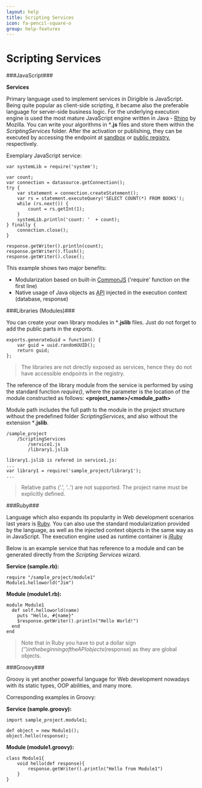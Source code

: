 ```yaml
---
layout: help
title: Scripting Services
icon: fa-pencil-square-o
group: help-features
---
```


Scripting Services
===

###JavaScript###

**Services**	

Primary language used to implement services in Dirigible is JavaScript. Being quite popular as client-side scripting, it became also the preferable language for server-side business logic. For the underlying execution engine is used the most mature JavaScript engine written in Java - [Rhino](https://developer.mozilla.org/en-US/docs/Rhino) by Mozilla.
You can write your algorithms in ***.js** files and store them within the *ScriptingServices* folder. After the activation or publishing, they can be executed by accessing the endpoint at [sandbox](activation.html) or [public registry](publication.html), respectively.

Exemplary JavaScript service:

<pre><code>var systemLib = require('system');

var count;
var connection = datasource.getConnection();
try {
    var statement = connection.createStatement();
    var rs = statement.executeQuery('SELECT COUNT(*) FROM BOOKS');
    while (rs.next()) {
        count = rs.getInt(1);
    }
    systemLib.println('count: '  + count);
} finally {
    connection.close();
}

response.getWriter().println(count);
response.getWriter().flush();
response.getWriter().close();
</code></pre>

This example shows two major benefits:

*	Modularization based on built-in [CommonJS](http://wiki.commonjs.org/wiki/CommonJS) ('require' function on the first line)
*	Native usage of Java objects as [API](api.html) injected in the execution context (database, response)

###Libraries (Modules)###

You can create your own library modules in ***.jslib** files. Just do not forget to add the public parts in the *exports*.

<pre><code>exports.generateGuid = function() {
    var guid = uuid.randomUUID();
    return guid;
};
</code></pre>

> The libraries are not directly exposed as services, hence they do not have accessible endpoints in the registry.

The reference of the library module from the service is performed by using the standard function *require()*, where the parameter is the location of the module constructed as follows: **<project_name>/<module_path>**

Module path includes the full path to the module in the project structure without the predefined folder *ScriptingServices*, and also without the extension ***.jslib**.


<pre><code>/sample_project
    /ScriptingServices
        /service1.js
        /library1.jslib
        
library1.jslib is refered in service1.js:
...
var library1 = require('sample_project/library1');
...
</code></pre>

> Relative paths ('.', '..') are not supported. The project name must be explicitly defined.


###Ruby###

Language which also expands its popularity in Web development scenarios last years is [Ruby](http://www.ruby-lang.org/en/). You can also use the standard modularization provided by the language, as well as the injected context objects in the same way as in JavaScript. The execution engine used as runtime container is [jRuby](http://jruby.org/)

Below is an example service that has reference to a module and can be generated directly from the *Scripting Services* wizard.

**Service (sample.rb):**

<pre><code>require "/sample_project/module1"
Module1.helloworld("Jim")
</code></pre>

**Module (module1.rb):**

<pre><code>module Module1
  def self.helloworld(name)
    puts "Hello, #{name}"
    $response.getWriter().println("Hello World!")
  end
end
</code></pre>

> Note that in Ruby you have to put a dollar sign ('$') in the beginning of the API objects ($response) as they are global objects.

###Groovy###

Groovy is yet another powerful language for Web development nowadays with its static types, OOP abilities, and many more.

Corresponding examples in Groovy:

**Service (sample.groovy):**
<pre><code>import sample_project.module1;

def object = new Module1();
object.hello(response);
</code></pre>

**Module (module1.groovy):**

<pre><code>class Module1{
    void hello(def response){
        response.getWriter().println("Hello from Module1")
    }
}
</code></pre>
